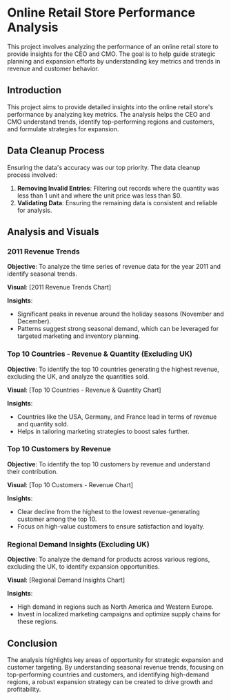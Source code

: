 # Online Retail Store Performance Analysis

This project involves analyzing the performance of an online retail store to provide insights for the CEO and CMO. The goal is to help guide strategic planning and expansion efforts by understanding key metrics and trends in revenue and customer behavior.

## Introduction

This project aims to provide detailed insights into the online retail store's performance by analyzing key metrics. The analysis helps the CEO and CMO understand trends, identify top-performing regions and customers, and formulate strategies for expansion.

## Data Cleanup Process

Ensuring the data's accuracy was our top priority. The data cleanup process involved:
1. **Removing Invalid Entries**: Filtering out records where the quantity was less than 1 unit and where the unit price was less than $0.
2. **Validating Data**: Ensuring the remaining data is consistent and reliable for analysis.

## Analysis and Visuals

### 2011 Revenue Trends

**Objective**: To analyze the time series of revenue data for the year 2011 and identify seasonal trends.

**Visual**: [2011 Revenue Trends Chart]

**Insights**:
- Significant peaks in revenue around the holiday seasons (November and December).
- Patterns suggest strong seasonal demand, which can be leveraged for targeted marketing and inventory planning.

### Top 10 Countries - Revenue & Quantity (Excluding UK)

**Objective**: To identify the top 10 countries generating the highest revenue, excluding the UK, and analyze the quantities sold.

**Visual**: [Top 10 Countries - Revenue & Quantity Chart]

**Insights**:
- Countries like the USA, Germany, and France lead in terms of revenue and quantity sold.
- Helps in tailoring marketing strategies to boost sales further.

### Top 10 Customers by Revenue

**Objective**: To identify the top 10 customers by revenue and understand their contribution.

**Visual**: [Top 10 Customers - Revenue Chart]

**Insights**:
- Clear decline from the highest to the lowest revenue-generating customer among the top 10.
- Focus on high-value customers to ensure satisfaction and loyalty.

### Regional Demand Insights (Excluding UK)

**Objective**: To analyze the demand for products across various regions, excluding the UK, to identify expansion opportunities.

**Visual**: [Regional Demand Insights Chart]

**Insights**:
- High demand in regions such as North America and Western Europe.
- Invest in localized marketing campaigns and optimize supply chains for these regions.

## Conclusion

The analysis highlights key areas of opportunity for strategic expansion and customer targeting. By understanding seasonal revenue trends, focusing on top-performing countries and customers, and identifying high-demand regions, a robust expansion strategy can be created to drive growth and profitability.
